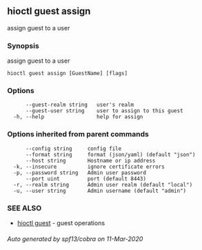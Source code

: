 ## hioctl guest assign

assign guest to a user

### Synopsis

assign guest to a user

```
hioctl guest assign [GuestName] [flags]
```

### Options

```
      --guest-realm string   user's realm
      --guest-user string    user to assign to this guest
  -h, --help                 help for assign
```

### Options inherited from parent commands

```
      --config string     config file
      --format string     format (json/yaml) (default "json")
      --host string       Hostname or ip address
  -k, --insecure          ignore certificate errors
  -p, --password string   Admin user password
      --port uint         port (default 8443)
  -r, --realm string      Admin user realm (default "local")
  -u, --user string       Admin username (default "admin")
```

### SEE ALSO

* [hioctl guest](hioctl_guest.md)	 - guest operations

###### Auto generated by spf13/cobra on 11-Mar-2020
